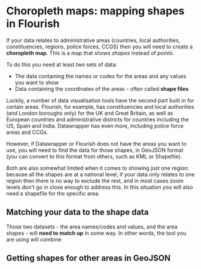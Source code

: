 # Choropleth maps: mapping shapes in Flourish

If your data relates to administrative areas (countries, local authorities, constituencies, regions, police forces, CCGS) then you will need to create a **choropleth map**. This is a map that shows *shapes* instead of *points*.

To do this you need at least *two* sets of data:

* The data containing the names or codes for the areas and any values you want to show
* Data containing the coordinates of the areas - often called **shape files**

Luckily, a number of data visualisation tools have the second part built in for certain areas. Flourish, for example, has constituencies and local authorities (and London boroughs only) for the UK and Great Britain, as well as European countries and administrative districts for countries including the US, Spain and India. Datawrapper has even more, including police force areas and CCGs. 

However, if Datawrapper or Flourish does not have the areas you want to use, you will need to find the data for those shapes, in GeoJSON format (you can convert to this format from others, such as KML or Shapefile).

Both are also somewhat limited when it comes to showing just one region: because all the shapes are at a national level, if your data only relates to one region then there is no way to exclude the rest, and in most cases zoom levels don't go in close enough to address this. In this situation you will also need a shapefile for the specific area. 

## Matching your data to the shape data

Those two datasets - the area names/codes and values, and the area shapes - will **need to match up** in some way. In other words, the tool you are using will combine 

## Getting shapes for other areas in GeoJSON

